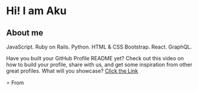 # Hi! I am Aku


## About me
JavaScript.
Ruby on Rails.
Python.
HTML & CSS
Bootstrap.
React.
GraphQL.






Have you built your GitHub Profile README yet? Check out this video on how to build your profile, share with us, and get some inspiration from other great profiles. What will you showcase?
<a href='https://twitter.com/github/status/1294348292130836482?s=20'>Click the Link </a>


⭐️ From 
